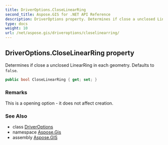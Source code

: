 ```yaml
---
title: DriverOptions.CloseLinearRing
second_title: Aspose.GIS for .NET API Reference
description: DriverOptions property. Determines if close a unclosed LinearRing in each geometry. Defaults to false.
type: docs
weight: 10
url: /net/aspose.gis/driveroptions/closelinearring/
---
```

## DriverOptions.CloseLinearRing property

Determines if close a unclosed LinearRing in each geometry. Defaults to `false`.

```csharp
public bool CloseLinearRing { get; set; }
```

### Remarks

This is a opening option - it does not affect creation.

### See Also

* class [DriverOptions](../)
* namespace [Aspose.Gis](../../driveroptions/)
* assembly [Aspose.GIS](../../../)


